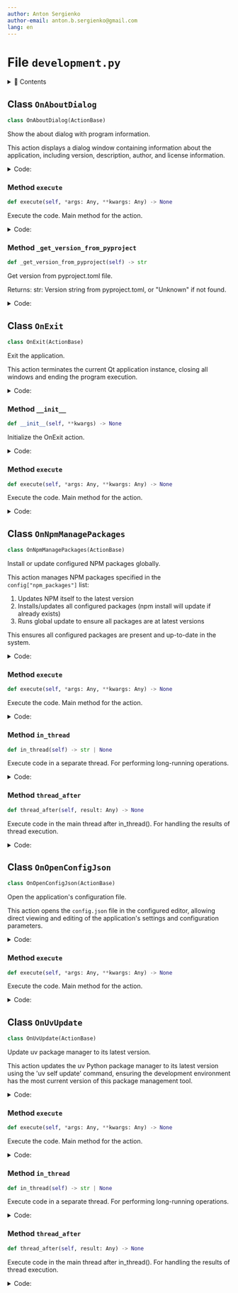 ```yaml
---
author: Anton Sergienko
author-email: anton.b.sergienko@gmail.com
lang: en
---
```


# File `development.py`

<details>
<summary>📖 Contents</summary>

## Contents

- [Class `OnAboutDialog`](#class-onaboutdialog)
  - [Method `execute`](#method-execute)
  - [Method `_get_version_from_pyproject`](#method-_get_version_from_pyproject)
- [Class `OnExit`](#class-onexit)
  - [Method `__init__`](#method-__init__)
  - [Method `execute`](#method-execute-1)
- [Class `OnNpmManagePackages`](#class-onnpmmanagepackages)
  - [Method `execute`](#method-execute-2)
  - [Method `in_thread`](#method-in_thread)
  - [Method `thread_after`](#method-thread_after)
- [Class `OnOpenConfigJson`](#class-onopenconfigjson)
  - [Method `execute`](#method-execute-3)
- [Class `OnUvUpdate`](#class-onuvupdate)
  - [Method `execute`](#method-execute-4)
  - [Method `in_thread`](#method-in_thread-1)
  - [Method `thread_after`](#method-thread_after-1)

</details>

## Class `OnAboutDialog`

```python
class OnAboutDialog(ActionBase)
```

Show the about dialog with program information.

This action displays a dialog window containing information about the application,
including version, description, author, and license information.

<details>
<summary>Code:</summary>

```python
class OnAboutDialog(ActionBase):

    icon = "ℹ️"  # noqa: RUF001
    title = "About"

    @ActionBase.handle_exceptions("about dialog")
    def execute(self, *args: Any, **kwargs: Any) -> None:  # noqa: ARG002
        """Execute the code. Main method for the action."""
        version = self._get_version_from_pyproject()

        about_info = self.show_about_dialog(
            title="About",
            app_name="Harrix Swiss Knife",
            version=version,
            description=(
                "A multifunctional tool for developers.\n"
                "Includes a rich set of utilities for working with files, images,\n"
                "Python code, and more."
            ),
            author="Anton Sergienko (Harrix)",
            license_text="MIT License",
            github="https://github.com/harrix/harrix-swiss-knife",
        )

        if about_info:
            self.add_line("✅ The About window has been shown")
        else:
            self.add_line("❌ The About window has been canceled")

    def _get_version_from_pyproject(self) -> str:
        """Get version from pyproject.toml file.

        Returns:
            str: Version string from pyproject.toml, or "Unknown" if not found.

        """
        try:
            pyproject_path = h.dev.get_project_root() / "pyproject.toml"
            with Path.open(pyproject_path, "rb") as f:
                data = tomllib.load(f)
                return data.get("project", {}).get("version", "Unknown")
        except Exception as e:
            self.add_line(f"⚠️ Warning: Could not read version from pyproject.toml: {e}")
            return "Unknown"
```

</details>

### Method `execute`

```python
def execute(self, *args: Any, **kwargs: Any) -> None
```

Execute the code. Main method for the action.

<details>
<summary>Code:</summary>

```python
def execute(self, *args: Any, **kwargs: Any) -> None:  # noqa: ARG002
        version = self._get_version_from_pyproject()

        about_info = self.show_about_dialog(
            title="About",
            app_name="Harrix Swiss Knife",
            version=version,
            description=(
                "A multifunctional tool for developers.\n"
                "Includes a rich set of utilities for working with files, images,\n"
                "Python code, and more."
            ),
            author="Anton Sergienko (Harrix)",
            license_text="MIT License",
            github="https://github.com/harrix/harrix-swiss-knife",
        )

        if about_info:
            self.add_line("✅ The About window has been shown")
        else:
            self.add_line("❌ The About window has been canceled")
```

</details>

### Method `_get_version_from_pyproject`

```python
def _get_version_from_pyproject(self) -> str
```

Get version from pyproject.toml file.

Returns:
str: Version string from pyproject.toml, or "Unknown" if not found.

<details>
<summary>Code:</summary>

```python
def _get_version_from_pyproject(self) -> str:
        try:
            pyproject_path = h.dev.get_project_root() / "pyproject.toml"
            with Path.open(pyproject_path, "rb") as f:
                data = tomllib.load(f)
                return data.get("project", {}).get("version", "Unknown")
        except Exception as e:
            self.add_line(f"⚠️ Warning: Could not read version from pyproject.toml: {e}")
            return "Unknown"
```

</details>

## Class `OnExit`

```python
class OnExit(ActionBase)
```

Exit the application.

This action terminates the current Qt application instance,
closing all windows and ending the program execution.

<details>
<summary>Code:</summary>

```python
class OnExit(ActionBase):

    icon = "×"  # noqa: RUF001
    title = "Exit"

    def __init__(self, **kwargs) -> None:  # noqa: ANN003
        """Initialize the OnExit action."""
        super().__init__()
        self.parent = kwargs.get("parent")

    @ActionBase.handle_exceptions("application exit")
    def execute(self, *args: Any, **kwargs: Any) -> None:  # noqa: ARG002
        """Execute the code. Main method for the action."""
        QApplication.quit()
```

</details>

### Method `__init__`

```python
def __init__(self, **kwargs) -> None
```

Initialize the OnExit action.

<details>
<summary>Code:</summary>

```python
def __init__(self, **kwargs) -> None:  # noqa: ANN003
        super().__init__()
        self.parent = kwargs.get("parent")
```

</details>

### Method `execute`

```python
def execute(self, *args: Any, **kwargs: Any) -> None
```

Execute the code. Main method for the action.

<details>
<summary>Code:</summary>

```python
def execute(self, *args: Any, **kwargs: Any) -> None:  # noqa: ARG002
        QApplication.quit()
```

</details>

## Class `OnNpmManagePackages`

```python
class OnNpmManagePackages(ActionBase)
```

Install or update configured NPM packages globally.

This action manages NPM packages specified in the `config["npm_packages"]` list:

1. Updates NPM itself to the latest version
2. Installs/updates all configured packages (npm install will update if already exists)
3. Runs global update to ensure all packages are at latest versions

This ensures all configured packages are present and up-to-date in the system.

<details>
<summary>Code:</summary>

```python
class OnNpmManagePackages(ActionBase):

    icon = "📦"
    title = "Install/Update global NPM packages"

    @ActionBase.handle_exceptions("NPM package management")
    def execute(self, *args: Any, **kwargs: Any) -> None:  # noqa: ARG002
        """Execute the code. Main method for the action."""
        self.start_thread(self.in_thread, self.thread_after, self.title)

    @ActionBase.handle_exceptions("NPM operations thread")
    def in_thread(self) -> str | None:
        """Execute code in a separate thread. For performing long-running operations."""
        # Update NPM itself first
        self.add_line("Updating NPM...")
        result = h.dev.run_command("npm update npm -g")
        self.add_line(result)

        # Install/update all configured packages
        self.add_line("Installing/updating configured packages...")
        install_commands = "\n".join([f"npm i -g {package}" for package in self.config["npm_packages"]])
        result = h.dev.run_command(install_commands)
        self.add_line(result)

        # Run global update to ensure everything is up-to-date
        self.add_line("Running global update...")
        result = h.dev.run_command("npm update -g")
        self.add_line(result)

        return "NPM packages management completed"

    @ActionBase.handle_exceptions("NPM thread completion")
    def thread_after(self, result: Any) -> None:
        """Execute code in the main thread after in_thread(). For handling the results of thread execution."""
        self.show_toast("NPM packages management completed")
        self.add_line(result)
        self.show_result()
```

</details>

### Method `execute`

```python
def execute(self, *args: Any, **kwargs: Any) -> None
```

Execute the code. Main method for the action.

<details>
<summary>Code:</summary>

```python
def execute(self, *args: Any, **kwargs: Any) -> None:  # noqa: ARG002
        self.start_thread(self.in_thread, self.thread_after, self.title)
```

</details>

### Method `in_thread`

```python
def in_thread(self) -> str | None
```

Execute code in a separate thread. For performing long-running operations.

<details>
<summary>Code:</summary>

```python
def in_thread(self) -> str | None:
        # Update NPM itself first
        self.add_line("Updating NPM...")
        result = h.dev.run_command("npm update npm -g")
        self.add_line(result)

        # Install/update all configured packages
        self.add_line("Installing/updating configured packages...")
        install_commands = "\n".join([f"npm i -g {package}" for package in self.config["npm_packages"]])
        result = h.dev.run_command(install_commands)
        self.add_line(result)

        # Run global update to ensure everything is up-to-date
        self.add_line("Running global update...")
        result = h.dev.run_command("npm update -g")
        self.add_line(result)

        return "NPM packages management completed"
```

</details>

### Method `thread_after`

```python
def thread_after(self, result: Any) -> None
```

Execute code in the main thread after in_thread(). For handling the results of thread execution.

<details>
<summary>Code:</summary>

```python
def thread_after(self, result: Any) -> None:
        self.show_toast("NPM packages management completed")
        self.add_line(result)
        self.show_result()
```

</details>

## Class `OnOpenConfigJson`

```python
class OnOpenConfigJson(ActionBase)
```

Open the application's configuration file.

This action opens the `config.json` file in the configured editor,
allowing direct viewing and editing of the application's settings
and configuration parameters.

<details>
<summary>Code:</summary>

```python
class OnOpenConfigJson(ActionBase):

    icon = "⚙️"
    title = "Open config.json"

    @ActionBase.handle_exceptions("config file opening")
    def execute(self, *args: Any, **kwargs: Any) -> None:  # noqa: ARG002
        """Execute the code. Main method for the action."""
        commands = f"{self.config['editor']} {h.dev.get_project_root() / self.config_path}"
        result = h.dev.run_command(commands)
        self.add_line(result)
```

</details>

### Method `execute`

```python
def execute(self, *args: Any, **kwargs: Any) -> None
```

Execute the code. Main method for the action.

<details>
<summary>Code:</summary>

```python
def execute(self, *args: Any, **kwargs: Any) -> None:  # noqa: ARG002
        commands = f"{self.config['editor']} {h.dev.get_project_root() / self.config_path}"
        result = h.dev.run_command(commands)
        self.add_line(result)
```

</details>

## Class `OnUvUpdate`

```python
class OnUvUpdate(ActionBase)
```

Update uv package manager to its latest version.

This action updates the uv Python package manager to its latest version
using the 'uv self update' command, ensuring the development environment
has the most current version of this package management tool.

<details>
<summary>Code:</summary>

```python
class OnUvUpdate(ActionBase):

    icon = "📥"
    title = "Update uv"

    @ActionBase.handle_exceptions("uv update")
    def execute(self, *args: Any, **kwargs: Any) -> None:  # noqa: ARG002
        """Execute the code. Main method for the action."""
        self.start_thread(self.in_thread, self.thread_after, self.title)

    @ActionBase.handle_exceptions("uv update thread")
    def in_thread(self) -> str | None:
        """Execute code in a separate thread. For performing long-running operations."""
        commands = "uv self update"
        return h.dev.run_command(commands)

    @ActionBase.handle_exceptions("uv update thread completion")
    def thread_after(self, result: Any) -> None:
        """Execute code in the main thread after in_thread(). For handling the results of thread execution."""
        self.show_toast("Update completed")
        self.add_line(result)
        self.show_result()
```

</details>

### Method `execute`

```python
def execute(self, *args: Any, **kwargs: Any) -> None
```

Execute the code. Main method for the action.

<details>
<summary>Code:</summary>

```python
def execute(self, *args: Any, **kwargs: Any) -> None:  # noqa: ARG002
        self.start_thread(self.in_thread, self.thread_after, self.title)
```

</details>

### Method `in_thread`

```python
def in_thread(self) -> str | None
```

Execute code in a separate thread. For performing long-running operations.

<details>
<summary>Code:</summary>

```python
def in_thread(self) -> str | None:
        commands = "uv self update"
        return h.dev.run_command(commands)
```

</details>

### Method `thread_after`

```python
def thread_after(self, result: Any) -> None
```

Execute code in the main thread after in_thread(). For handling the results of thread execution.

<details>
<summary>Code:</summary>

```python
def thread_after(self, result: Any) -> None:
        self.show_toast("Update completed")
        self.add_line(result)
        self.show_result()
```

</details>
